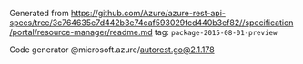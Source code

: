 Generated from https://github.com/Azure/azure-rest-api-specs/tree/3c764635e7d442b3e74caf593029fcd440b3ef82//specification/portal/resource-manager/readme.md tag: `package-2015-08-01-preview`

Code generator @microsoft.azure/autorest.go@2.1.178



